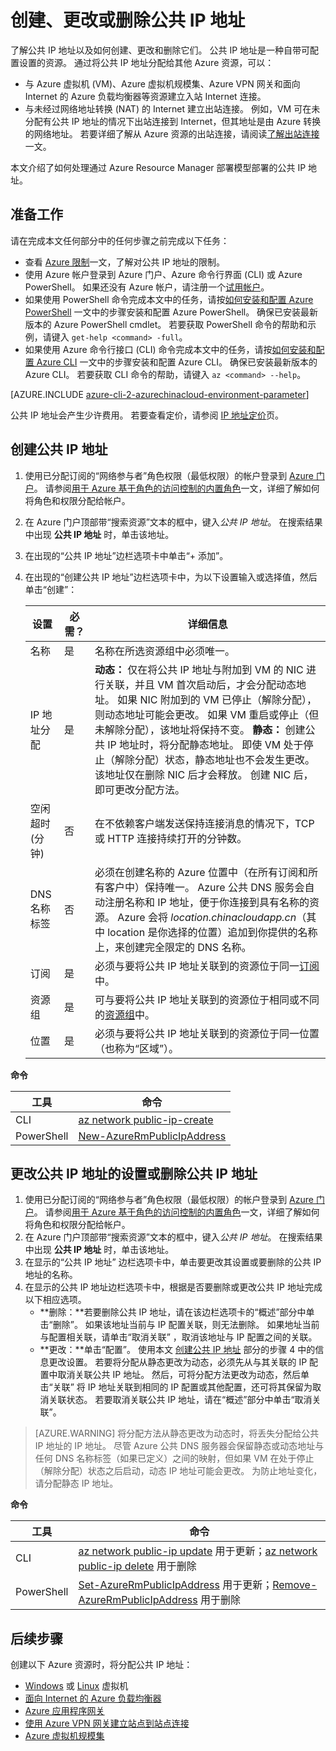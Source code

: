 <properties
    pageTitle="创建、更改或删除 Azure 公共 IP 地址 | Azure"
    description="了解如何创建、更改或删除公共 IP 地址。"
    services="virtual-network"
    documentationcenter="na"
    author="jimdial"
    manager="timlt"
    editor=""
    tags="azure-resource-manager" />
<tags
    ms.assetid="bb71abaf-b2d9-4147-b607-38067a10caf6"
    ms.service="virtual-network"
    ms.devlang="na"
    ms.topic="article"
    ms.tgt_pltfrm="na"
    ms.workload="infrastructure-services"
    ms.date="05/05/2017"
    wacn.date="06/05/2017"
    ms.author="v-dazen"
    ms.translationtype="Human Translation"
    ms.sourcegitcommit="08618ee31568db24eba7a7d9a5fc3b079cf34577"
    ms.openlocfilehash="fd5b08371259808ffa1f5bf5f55669e98282839a"
    ms.contentlocale="zh-cn"
    ms.lasthandoff="05/26/2017" />

#  <a name="create-change-or-delete-public-ip-addresses"></a>创建、更改或删除公共 IP 地址

了解公共 IP 地址以及如何创建、更改和删除它们。 公共 IP 地址是一种自带可配置设置的资源。 通过将公共 IP 地址分配给其他 Azure 资源，可以：
- 与 Azure 虚拟机 (VM)、Azure 虚拟机规模集、Azure VPN 网关和面向 Internet 的 Azure 负载均衡器等资源建立入站 Internet 连接。
- 与未经过网络地址转换 (NAT) 的 Internet 建立出站连接。 例如，VM 可在未分配有公共 IP 地址的情况下出站连接到 Internet，但其地址是由 Azure 转换的网络地址。 若要详细了解从 Azure 资源的出站连接，请阅读[了解出站连接](/documentation/articles/load-balancer-outbound-connections/)一文。

本文介绍了如何处理通过 Azure Resource Manager 部署模型部署的公共 IP 地址。

## <a name="before"></a>准备工作

请在完成本文任何部分中的任何步骤之前完成以下任务：

- 查看 [Azure 限制](/documentation/articles/azure-subscription-service-limits/#azure-resource-manager-virtual-networking-limits)一文，了解对公共 IP 地址的限制。
- 使用 Azure 帐户登录到 Azure 门户、Azure 命令行界面 (CLI) 或 Azure PowerShell。 如果还没有 Azure 帐户，请注册一个[试用帐户](/pricing/1rmb-trial)。
- 如果使用 PowerShell 命令完成本文中的任务，请按[如何安装和配置 Azure PowerShell](https://docs.microsoft.com/zh-cn/powershell/azureps-cmdlets-docs) 一文中的步骤安装和配置 Azure PowerShell。 确保已安装最新版本的 Azure PowerShell cmdlet。 若要获取 PowerShell 命令的帮助和示例，请键入 `get-help <command> -full`。
- 如果使用 Azure 命令行接口 (CLI) 命令完成本文中的任务，请按[如何安装和配置 Azure CLI](https://docs.microsoft.com/zh-cn/cli/azure/install-azure-cli) 一文中的步骤安装和配置 Azure CLI。 确保已安装最新版本的 Azure CLI。 若要获取 CLI 命令的帮助，请键入 `az <command> --help`。

[AZURE.INCLUDE [azure-cli-2-azurechinacloud-environment-parameter](../../includes/azure-cli-2-azurechinacloud-environment-parameter.md)]

公共 IP 地址会产生少许费用。 若要查看定价，请参阅 [IP 地址定价](/pricing/details/reserved-ip-addresses/)页。 

## <a name="create"></a>创建公共 IP 地址

1. 使用已分配订阅的“网络参与者”角色权限（最低权限）的帐户登录到 [Azure 门户](https://portal.azure.cn)。 请参阅[用于 Azure 基于角色的访问控制的内置角色](/documentation/articles/role-based-access-built-in-roles/#network-contributor)一文，详细了解如何将角色和权限分配给帐户。
2. 在 Azure 门户顶部带“搜索资源”文本的框中，键入*公共 IP 地址*。 在搜索结果中出现 **公共 IP 地址** 时，单击该地址。
3. 在出现的“公共 IP 地址”边栏选项卡中单击“+ 添加”。
4. 在出现的“创建公共 IP 地址”边栏选项卡中，为以下设置输入或选择值，然后单击“创建”：

    |设置|必需？|详细信息|
    |---|---|---|
    |名称|是|名称在所选资源组中必须唯一。|
    |IP 地址分配|是|**动态：** 仅在将公共 IP 地址与附加到 VM 的 NIC 进行关联，并且 VM 首次启动后，才会分配动态地址。 如果 NIC 附加到的 VM 已停止（解除分配），则动态地址可能会更改。 如果 VM 重启或停止（但未解除分配），该地址将保持不变。 **静态：** 创建公共 IP 地址时，将分配静态地址。 即使 VM 处于停止（解除分配）状态，静态地址也不会发生更改。 该地址仅在删除 NIC 后才会释放。 创建 NIC 后，即可更改分配方法。|
    |空闲超时(分钟)|否|在不依赖客户端发送保持连接消息的情况下，TCP 或 HTTP 连接持续打开的分钟数。|
    |DNS 名称标签|否|必须在创建名称的 Azure 位置中（在所有订阅和所有客户中）保持唯一。 Azure 公共 DNS 服务会自动注册名称和 IP 地址，便于你连接到具有名称的资源。 Azure 会将 *location.chinacloudapp.cn*（其中 location 是你选择的位置）追加到你提供的名称上，来创建完全限定的 DNS 名称。|
    |订阅|是|必须与要将公共 IP 地址关联到的资源位于同一[订阅](/documentation/articles/azure-glossary-cloud-terminology/#subscription)中。|
    |资源组|是|可与要将公共 IP 地址关联到的资源位于相同或不同的[资源组](/documentation/articles/azure-glossary-cloud-terminology/#resource-group)中。|
    |位置|是|必须与要将公共 IP 地址关联到的资源位于同一位置（也称为“区域”）。|

**命令**

|工具|命令|
|---|---|
|CLI|[az network public-ip-create](https://docs.microsoft.com/zh-cn/cli/azure/network/public-ip#create)|
|PowerShell|[New-AzureRmPublicIpAddress](https://docs.microsoft.com/zh-cn/powershell/module/azurerm.network/new-azurermpublicipaddress)|

## <a name="change"></a>更改公共 IP 地址的设置或删除公共 IP 地址

1. 使用已分配订阅的“网络参与者”角色权限（最低权限）的帐户登录到 [Azure 门户](https://portal.azure.cn)。 请参阅[用于 Azure 基于角色的访问控制的内置角色](/documentation/articles/role-based-access-built-in-roles/#network-contributor)一文，详细了解如何将角色和权限分配给帐户。
2. 在 Azure 门户顶部带“搜索资源”文本的框中，键入*公共 IP 地址*。 在搜索结果中出现 **公共 IP 地址** 时，单击该地址。
3. 在显示的“公共 IP 地址”  边栏选项卡中，单击要更改其设置或要删除的公共 IP 地址的名称。
4. 在显示的公共 IP 地址边栏选项卡中，根据是否要删除或更改公共 IP 地址完成以下相应选项。
    - **删除：**若要删除公共 IP 地址，请在该边栏选项卡的“概述”部分中单击“删除”。 如果该地址当前与 IP 配置关联，则无法删除。 如果地址当前与配置相关联，请单击“取消关联”  ，取消该地址与 IP 配置之间的关联。
    - **更改：**单击“配置”。 使用本文 [创建公共 IP 地址](#create) 部分的步骤 4 中的信息更改设置。 若要将分配从静态更改为动态，必须先从与其关联的 IP 配置中取消关联公共 IP 地址。 然后，可将分配方法更改为动态，然后单击“关联”  将 IP 地址关联到相同的 IP 配置或其他配置，还可将其保留为取消关联状态。 若要取消关联公共 IP 地址，请在“概述”部分中单击“取消关联”。

>[AZURE.WARNING]
>将分配方法从静态更改为动态时，将丢失分配给公共 IP 地址的 IP 地址。 尽管 Azure 公共 DNS 服务器会保留静态或动态地址与任何 DNS 名称标签（如果已定义）之间的映射，但如果 VM 在处于停止（解除分配）状态之后启动，动态 IP 地址可能会更改。 为防止地址变化，请分配静态 IP 地址。

**命令**

|工具|命令|
|---|---|
|CLI|[az network public-ip update](https://docs.microsoft.com/zh-cn/cli/azure/network/public-ip#update) 用于更新；[az network public-ip delete](https://docs.microsoft.com/zh-cn/cli/azure/network/public-ip#delete) 用于删除|
|PowerShell|[Set-AzureRmPublicIpAddress](https://docs.microsoft.com/zh-cn/powershell/resourcemanager/azurerm.network/v3.4.0/set-azurermpublicipaddress) 用于更新；[Remove-AzureRmPublicIpAddress](https://docs.microsoft.com/zh-cn/powershell/module/azurerm.network/remove-azurermpublicipaddress) 用于删除|

## <a name="next-steps"></a>后续步骤
创建以下 Azure 资源时，将分配公共 IP 地址：

- [Windows](/documentation/articles/virtual-machines-windows-hero-tutorial/) 或 [Linux](/documentation/articles/virtual-machines-linux-quick-create-portal/) 虚拟机
- [面向 Internet 的 Azure 负载均衡器](/documentation/articles/load-balancer-get-started-internet-portal/)
- [Azure 应用程序网关](/documentation/articles/application-gateway-create-gateway-portal/)
- [使用 Azure VPN 网关建立站点到站点连接](/documentation/articles/vpn-gateway-howto-site-to-site-resource-manager-portal/)
- [Azure 虚拟机规模集](/documentation/articles/virtual-machine-scale-sets-portal-create/)

<!--Update_Description: wording update-->